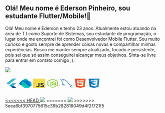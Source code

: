 ##  Olá! Meu nome é Ederson Pinheiro, sou estudante Flutter/Mobile!📱
<div>
	<p>Olá! Meu nome é Ederson e tenho 23 anos. Atualmente estou atuando na área de T.I como Suporte de Sistemas, sou estudante de programação, o lugar onde me encontrei foi como Desenvolvedor Mobile Flutter. Sou muito curioso e gosto sempre de aprender coisas novas e compartilhar minhas experiências. Busco me manter sempre atualizado, focado e persistente, pois sei que só assim conseguirei alcançar meus objetivos. Sinta-se livre para entrar em contato comigo ;).<p/>
</div>
 <div>
  <a href="https://github.com/EdersonPinheiro">
  <img height="180em" src="https://github-readme-stats.vercel.app/api/top-langs/?username=EdersonPinheiro&layout=compact&langs_count=7&theme=dracula"/>
</div>
<div style="display: inline_block"><br>
 <img align="center" alt="Ederson-Flutter" height="30" width="40" src="https://raw.githubusercontent.com/devicons/devicon/master/icons/flutter/flutter-original.svg">
 <img align="center" alt="Ederson-Dart" height="30" width="40" src="https://raw.githubusercontent.com/devicons/devicon/master/icons/dart/dart-original.svg">
   <img align="center" alt="Ederson-Js" height="30" width="40" src="https://raw.githubusercontent.com/devicons/devicon/master/icons/javascript/javascript-original.svg">
   <img align="center" alt="Ederson-NodeJs" height="30" width="40" src="https://raw.githubusercontent.com/devicons/devicon/master/icons/nodejs/nodejs-original.svg">
   <img align="center" alt="Ederson-MySql" height="30" width="40" src="https://raw.githubusercontent.com/devicons/devicon/master/icons/mysql/mysql-original.svg">   
  <img align="center" alt="Ederson-HTML" height="30" width="40" src="https://raw.githubusercontent.com/devicons/devicon/master/icons/html5/html5-original.svg">
  <img align="center" alt="Ederson-CSS" height="30" width="40" src="https://raw.githubusercontent.com/devicons/devicon/master/icons/css3/css3-original.svg">


  
</div>
  
  ##
 
<div>
<<<<<<< HEAD
  <a href="https://www.linkedin.com/in/ederson-pinheiro/" target="_blank"><img src="https://img.shields.io/badge/-LinkedIn-%230077B5?style=for-the-badge&logo=linkedin&logoColor=white" target="_blank"></a> 
=======
  <a href="https://www.linkedin.com/in/ederson-pinheiro/" target="_blank"><img src="https://img.shields.io/badge/-LinkedIn-%230077B5?style=for-the-badge&logo=linkedin&logoColor=white" target="_blank"></a>
>>>>>>> 5eea6bf3970775615c39b282816049d4f2f721f5
